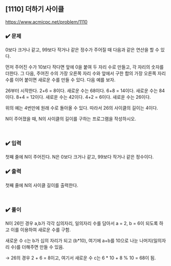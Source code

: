 ## [1110] 더하기 사이클
https://www.acmicpc.net/problem/1110

### ✔️ 문제
0보다 크거나 같고, 99보다 작거나 같은 정수가 주어질 때 다음과 같은 연산을 할 수 있다. 

먼저 주어진 수가 10보다 작다면 앞에 0을 붙여 두 자리 수로 만들고, 각 자리의 숫자를 더한다. 그 다음, 주어진 수의 가장 오른쪽 자리 수와 앞에서 구한 합의 가장 오른쪽 자리 수를 이어 붙이면 새로운 수를 만들 수 있다. 다음 예를 보자.

26부터 시작한다. 2+6 = 8이다. 새로운 수는 68이다. 6+8 = 14이다. 새로운 수는 84이다. 8+4 = 12이다. 새로운 수는 42이다. 4+2 = 6이다. 새로운 수는 26이다.

위의 예는 4번만에 원래 수로 돌아올 수 있다. 따라서 26의 사이클의 길이는 4이다.

N이 주어졌을 때, N의 사이클의 길이를 구하는 프로그램을 작성하시오.

<br/>

### ✔️ 입력
첫째 줄에 N이 주어진다. N은 0보다 크거나 같고, 99보다 작거나 같은 정수이다.

### ✔️ 출력
첫째 줄에 N의 사이클 길이를 출력한다.

<br/>

### ✔️ 풀이
N이 26인 경우 a,b가 각각 십의자리, 일의자리 수를 담아서 a = 2, b = 6이 되도록 하고 이를 이용하여 새로운 수를 구함.

새로운 수 c는 b가 십의 자리가 되고 (b*10), 여기에 a+b를 10으로 나눈 나머지(일의자리 수)를 더해주면 만들 수 있음.

→ 26의 경우 2 + 6 = 8이고, 여기서 새로운 수 c는 6 * 10 + 8 % 10 = 68이 됨.
